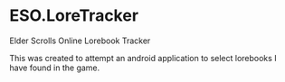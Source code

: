 # ESO.LoreTracker
Elder Scrolls Online Lorebook Tracker

This was created to attempt an android application to select lorebooks I have found in the game.
